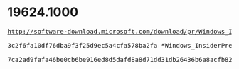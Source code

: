 # 19624.1000

<pre>
<a href="http://software-download.microsoft.com/download/pr/Windows_InsiderPreview_SDK_en-us_19624_1.iso">http://software-download.microsoft.com/download/pr/Windows_InsiderPreview_SDK_en-us_19624_1.iso</a>

3c2f6fa10df76dba9f3f25d9ec5a4cfa578ba2fa *Windows_InsiderPreview_SDK_en-us_19624_1.iso

7ca2ad9fafa46be0cb6be916ed8d5dafd8a8d71dd31db26436b6a8acfb820964 *Windows_InsiderPreview_SDK_en-us_19624_1.iso
</pre>
